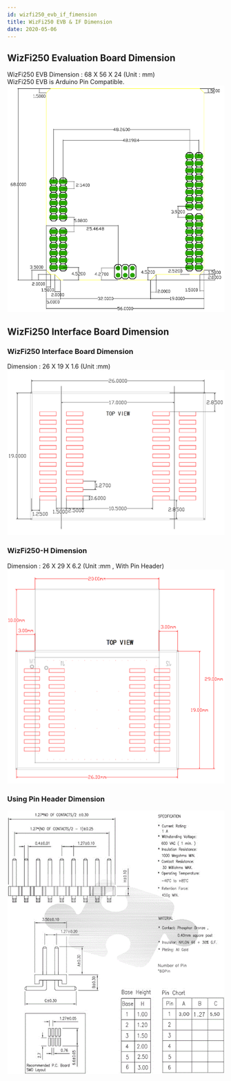 ```yaml
---
id: wizfi250_evb_if_fimension
title: WizFi250 EVB & IF Dimension
date: 2020-05-06
---
```



## WizFi250 Evaluation Board Dimension

WizFi250 EVB Dimension : 68 X 56 X 24 (Unit : mm)  
WizFi250 EVB is Arduino Pin Compatible. ![WizFi250 Evaluation Board Dimension](/img/products/wizfi250/wizfi250evbdimension/wizfishield_board_outline.png)

## WizFi250 Interface Board Dimension

### WizFi250 Interface Board Dimension

Dimension : 26 X 19 X 1.6 (Unit :mm)  
![WizFi250 Interface Board Dimension](/img/products/wizfi250/wizfi250evbdimension/wizfi250_if_dimension_1.png)


### WizFi250-H Dimension

Dimension : 26 X 29 X 6.2 (Unit :mm , With Pin Header) ![WizFi250 Interface Board Dimension](/img/products/wizfi250/wizfi250evbdimension/wizfi250_if_dimension_2.png)


### Using Pin Header Dimension

![WizFi250 Interface Board Pin Header](/img/products/wizfi250/wizfi250evbdimension/wizfi250_if_ph_dimension.gif)
